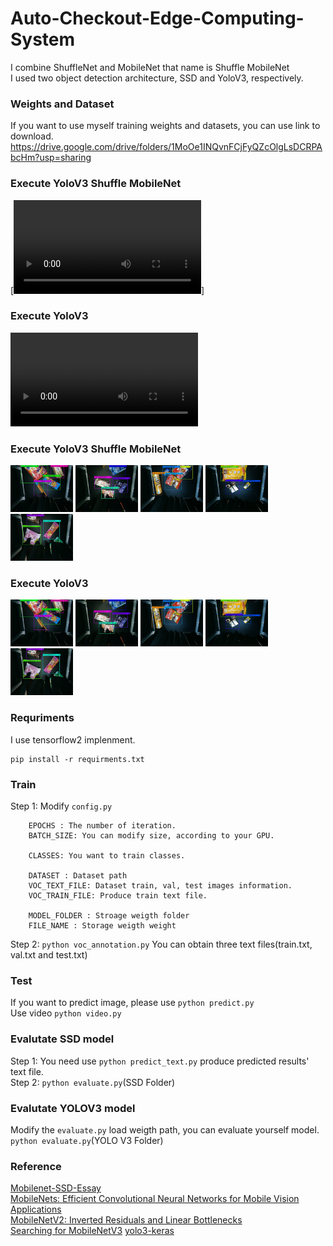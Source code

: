# Auto-Checkout-Edge-Computing-System

I combine ShuffleNet and MobileNet that name is Shuffle MobileNet  
I used two object detection architecture, SSD and YoloV3, respectively.  


### Weights and Dataset
If you want to use myself training weights and datasets, you can use link to download.  
https://drive.google.com/drive/folders/1MoOe1INQvnFCjFyQZcOlgLsDCRPAbcHm?usp=sharing 


### Execute YoloV3 Shuffle MobileNet
[![Watch the video](./videos/Yolov3_Shuffle_Mobilenet.mp4)]


### Execute YoloV3
![video02](./videos/YoloV3.mp4)


### Execute YoloV3 Shuffle MobileNet
<div>
    <img src="./images/yolov3_shuffle_mobilenet_05028.jpg" width=100>
    <img src="./images/yolov3_shuffle_mobilenet_05733.jpg" width=100>
    <img src="./images/yolov3_shuffle_mobilenet_06203.jpg" width=100>
    <img src="./images/yolov3_shuffle_mobilenet_06412.jpg" width=100>
    <img src="./images/yolov3_shuffle_mobilenet_06930.jpg" width=100>
</div>



### Execute YoloV3
<div>
    <img src="./images/yolov3_05028.jpg" width=100>
    <img src="./images/yolov3_05733.jpg" width=100>
    <img src="./images/yolov3_06203.jpg" width=100>
    <img src="./images/yolov3_06412.jpg" width=100>
    <img src="./images/yolov3_06930.jpg" width=100>
</div>


### Requriments
I use tensorflow2 implenment.
```
pip install -r requirments.txt
```

### Train
Step 1: Modify `config.py`  
```
    EPOCHS : The number of iteration. 
    BATCH_SIZE: You can modify size, according to your GPU.

    CLASSES: You want to train classes.
    
    DATASET : Dataset path
    VOC_TEXT_FILE: Dataset train, val, test images information.
    VOC_TRAIN_FILE: Produce train text file.

    MODEL_FOLDER : Stroage weigth folder
    FILE_NAME : Storage weigth weight
```
Step 2: `python voc_annotation.py`
You can obtain three text files(train.txt, val.txt and test.txt)  

### Test
If you want to predict image, please use
```python predict.py```  
Use video
```python video.py```

### Evalutate SSD model
Step 1: You need use `python predict_text.py` produce predicted results' text file.  
Step 2: `python evaluate.py`(SSD Folder)

### Evalutate YOLOV3 model
Modify the `evaluate.py` load weigth path, you can evaluate yourself model.   
`python evaluate.py`(YOLO V3 Folder)  


### Reference
[Mobilenet-SSD-Essay](https://github.com/bubbliiiing/Mobilenet-SSD-Essay)  
[MobileNets: Efficient Convolutional Neural Networks for Mobile Vision Applications](https://arxiv.org/abs/1704.04861)  
[MobileNetV2: Inverted Residuals and Linear Bottlenecks](https://arxiv.org/abs/1801.04381)  
[Searching for MobileNetV3](https://arxiv.org/abs/1905.02244)
[yolo3-keras](https://github.com/bubbliiiing/yolo3-keras)  
